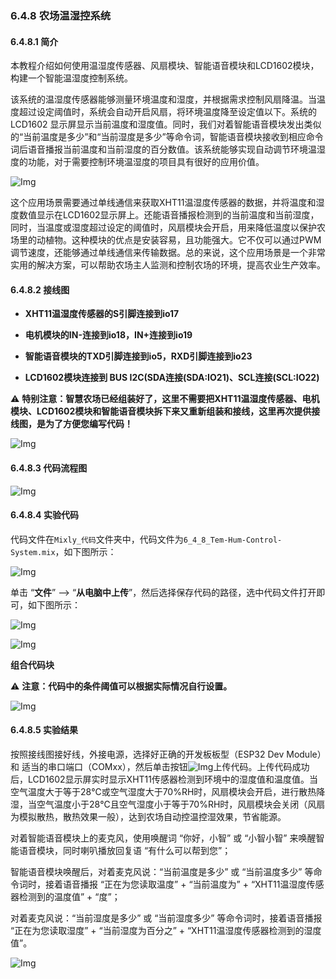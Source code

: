 ### 6.4.8 农场温湿控系统

#### 6.4.8.1 简介

本教程介绍如何使用温湿度传感器、风扇模块、智能语音模块和LCD1602模块，构建一个智能温湿度控制系统。

该系统的温湿度传感器能够测量环境温度和湿度，并根据需求控制风扇降温。当温度超过设定阈值时，系统会自动开启风扇，将环境温度降至设定值以下。系统的 LCD1602 显示屏显示当前温度和湿度值。同时，我们对着智能语音模块发出类似的“当前温度是多少”和“当前湿度是多少”等命令词，智能语音模块接收到相应命令词后语音播报当前温度和当前湿度的百分数值。该系统能够实现自动调节环境温湿度的功能，对于需要控制环境温湿度的项目具有很好的应用价值。

![Img](../media/cout7.png)

这个应用场景需要通过单线通信来获取XHT11温湿度传感器的数据，并将温度和湿度数值显示在LCD1602显示屏上。还能语音播报检测到的当前温度和当前湿度，同时，当温度或湿度超过设定的阈值时，风扇模块会开启，用来降低温度以保护农场里的动植物。这种模块的优点是安装容易，且功能强大。它不仅可以通过PWM调节速度，还能够通过单线通信来传输数据。总的来说，这个应用场景是一个非常实用的解决方案，可以帮助农场主人监测和控制农场的环境，提高农业生产效率。

#### 6.4.8.2 接线图

- **XHT11温湿度传感器的S引脚连接到io17**

- **电机模块的IN-连接到io18，IN+连接到io19**

- **智能语音模块的TXD引脚连接到io5，RXD引脚连接到io23**

- **LCD1602模块连接到 BUS I2C(SDA连接(SDA:IO21)、SCL连接(SCL:IO22)**

⚠️ **特别注意：智慧农场已经组装好了，这里不需要把XHT11温湿度传感器、电机模块、LCD1602模块和智能语音模块拆下来又重新组装和接线，这里再次提供接线图，是为了方便您编写代码！**

![Img](../media/couj74.png)

#### 6.4.8.3 代码流程图

![Img](../media/flo7.png)

#### 6.4.8.4 实验代码

代码文件在`Mixly_代码`文件夹中，代码文件为`6_4_8_Tem-Hum-Control-System.mix`，如下图所示：

![Img](../media/acouj-029.png)

单击 “**文件**” --> “**从电脑中上传**”，然后选择保存代码的路径，选中代码文件打开即可，如下图所示：

![Img](../media/acouj-00.png)

![Img](../media/acouj-029-1.png)

**组合代码块**

⚠️ **注意：代码中的条件阈值可以根据实际情况自行设置。**

![Img](../media/Mixly-code29.png)

#### 6.4.8.5 实验结果

按照接线图接好线，外接电源，选择好正确的开发板板型（ESP32 Dev Module）和 适当的串口端口（COMxx），然后单击按钮![Img](../media/upload2.png)上传代码。上传代码成功后，LCD1602显示屏实时显示XHT11传感器检测到环境中的湿度值和温度值。当空气温度大于等于28℃或空气湿度大于70%RH时，风扇模块会开启，进行散热降湿，当空气温度小于28℃且空气湿度小于等于70%RH时，风扇模块会关闭（风扇为模拟散热，散热效果一般），达到农场自动控温控湿效果，节省能源。

对着智能语音模块上的麦克风，使用唤醒词 “你好，小智” 或 “小智小智” 来唤醒智能语音模块，同时喇叭播放回复语 “有什么可以帮到您”；

智能语音模块唤醒后，对着麦克风说：“当前温度是多少” 或 “当前温度多少” 等命令词时，接着语音播报 “正在为您读取温度” + “当前温度为” + “XHT11温湿度传感器检测到的温度值”  + “度”；

对着麦克风说：“当前湿度是多少” 或 “当前湿度多少” 等命令词时，接着语音播报 “正在为您读取湿度” + “当前湿度为百分之” + “XHT11温湿度传感器检测到的湿度值”。

![Img](../media/Tem-Hum-Control-System.gif)